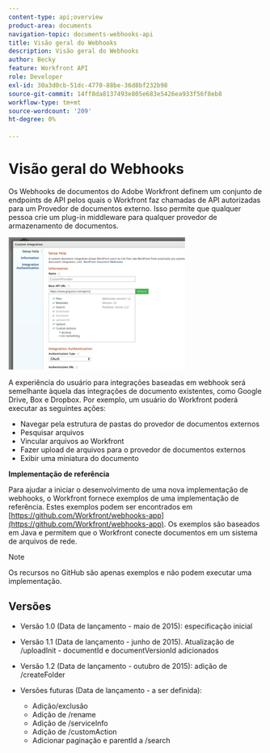 ```yaml
---
content-type: api;overview
product-area: documents
navigation-topic: documents-webhooks-api
title: Visão geral do Webhooks
description: Visão geral do Webhooks
author: Becky
feature: Workfront API
role: Developer
exl-id: 30a3d0cb-51dc-4770-88be-36d8bf232b98
source-git-commit: 14ff8da8137493e805e683e5426ea933f56f8eb8
workflow-type: tm+mt
source-wordcount: '209'
ht-degree: 0%

---
```



# Visão geral do Webhooks

Os Webhooks de documentos do Adobe Workfront definem um conjunto de endpoints de API pelos quais o Workfront faz chamadas de API autorizadas para um Provedor de documentos externo. Isso permite que qualquer pessoa crie um plug-in middleware para qualquer provedor de armazenamento de documentos.

![](assets/mceclip0-350x262.png)

A experiência do usuário para integrações baseadas em webhook será semelhante àquela das integrações de documento existentes, como Google Drive, Box e Dropbox. Por exemplo, um usuário do Workfront poderá executar as seguintes ações:

* Navegar pela estrutura de pastas do provedor de documentos externos
* Pesquisar arquivos
* Vincular arquivos ao Workfront
* Fazer upload de arquivos para o provedor de documentos externos
* Exibir uma miniatura do documento

**Implementação de referência**

Para ajudar a iniciar o desenvolvimento de uma nova implementação de webhooks, o Workfront fornece exemplos de uma implementação de referência. Estes exemplos podem ser encontrados em [https://github.com/Workfront/webhooks-app](https://github.com/Workfront/webhooks-app). Os exemplos são baseados em Java e permitem que o Workfront conecte documentos em um sistema de arquivos de rede. 

>[!NOTE]
>
>Os recursos no GitHub são apenas exemplos e não podem executar uma implementação.

## Versões

* Versão 1.0 (Data de lançamento - maio de 2015): especificação inicial

* Versão 1.1 (Data de lançamento - junho de 2015). Atualização de /uploadInit - documentId e documentVersionId adicionados

* Versão 1.2 (Data de lançamento - outubro de 2015): adição de /createFolder

* Versões futuras (Data de lançamento - a ser definida):

   * Adição/exclusão
   * Adição de /rename
   * Adição de /serviceInfo
   * Adição de /customAction
   * Adicionar paginação e parentId a /search
